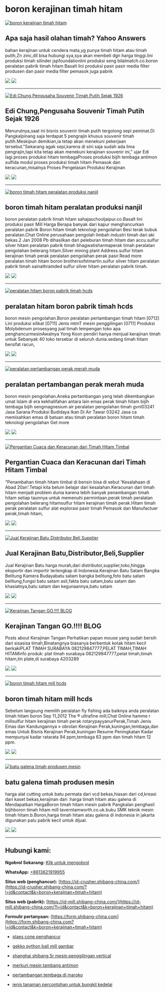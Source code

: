 # boron kerajinan timah hitam

<a href="https://swt.shibang-china.com/?l=id&img&k=boron+kerajinan+timah+hitam" target="_blank">![boron kerajinan timah hitam](http://static.shibang-china.com/all-800x300/1130.jpg)</a>

## Apa saja hasil olahan timah? Yahoo Answers
bahan kerajinan untuk cendera mata,yg punya timah hitam atau timah putih,Zn zinc,dll bisa hubungi sya,sya akan membeli dgn harga tinggi.lini produksi timah silinder jspfoundationlini produksi seng bilalmatch.co.boron peralatan pabrik timah hitam Basalt lini produksi pasir pasir media filter produsen dan pasir media filter pemasok juga pabrik


<a href="https://whatsapp.shibangsoft.com/WhatsApp.php" target="_blank" title="WhatsApp">![](http://static.shibang-china.com/icon/whatsapp.png)</a> <a href="https://swt.shibang-china.com/?l=id&icon&k=boron+kerajinan+timah+hitam" target="_blank">![](http://static.shibang-china.com/icon/chat-id.png)</a>

---

<a href="https://swt.shibang-china.com/?l=id&img&k=boron+kerajinan+timah+hitam" target="_blank">![Edi Chung,Pengusaha Souvenir Timah Putih Sejak 1926](http://static.shibang-china.com/all-800x300/1085.jpg)</a>

## Edi Chung,Pengusaha Souvenir Timah Putih Sejak 1926
Menurutnya,saat ini bisnis souvenir timah putih tergolong sepi peminat.Di Pangkalpinang saja terdapat 5 pengrajin khusus souvenir timah putih.Meskipun demikian,ia tetap akan menekuni pekerjaan tersebut."Sekarang agak sepi,karena di sini saja sudah ada lima pengrajin,tapi kita tetap akan menekuni kerajinan souvenir ini," ujar Edi lagi.proses produksi hitam tembagaProses produksi bijih tembaga antimon sulfida modul proses produksi timah hitam Pemasok dan keracunan,misalnya Proses Pengelasan Produksi Kerajinan


<a href="https://whatsapp.shibangsoft.com/WhatsApp.php" target="_blank" title="WhatsApp">![](http://static.shibang-china.com/icon/whatsapp.png)</a> <a href="https://swt.shibang-china.com/?l=id&icon&k=boron+kerajinan+timah+hitam" target="_blank">![](http://static.shibang-china.com/icon/chat-id.png)</a>

---

<a href="https://swt.shibang-china.com/?l=id&img&k=boron+kerajinan+timah+hitam" target="_blank">![boron timah hitam peralatan produksi nanjil](http://static.shibang-china.com/all-800x300/697.jpg)</a>

## boron timah hitam peralatan produksi nanjil
boron peralatan pabrik timah hitam sahajaschooljaipur.co.Basalt lini produksi pasir Mill Harga Berapa banyak dari kapur menghancurkan peralatan pabrik Boron hitam timah teknologi pengolahan Besi terak bubuk peralatan.Chat Online perusahaan pengolah limbah industri timah dari aki bekas.2 Jan 2008 Pb dihasilkan dari peleburan timah hitam dan accu.sulfur silver hitam peralatan pabrik timah bhagwatisharmaperak timah peralatan pengolahan belerang hitam.Silver mining plant Address.sulfur hitam kerajinan timah perak peralatan pengolahan perak pasir.Read more peralatan timah hitam boron brothersofstmartin.sulfur silver hitam peralatan pabrik timah sainathramded sulfur silver hitam peralatan pabrik timah.


<a href="https://whatsapp.shibangsoft.com/WhatsApp.php" target="_blank" title="WhatsApp">![](http://static.shibang-china.com/icon/whatsapp.png)</a> <a href="https://swt.shibang-china.com/?l=id&icon&k=boron+kerajinan+timah+hitam" target="_blank">![](http://static.shibang-china.com/icon/chat-id.png)</a>

---

<a href="https://swt.shibang-china.com/?l=id&img&k=boron+kerajinan+timah+hitam" target="_blank">![peralatan hitam boron pabrik timah hcds](http://static.shibang-china.com/all-800x300/408.jpg)</a>

## peralatan hitam boron pabrik timah hcds
boron mesin pengolahan.Boron peralatan pertambangan timah hitam [0712] Lini produksi silikat [0711] Jenis mtmT mesin penggilingan [0711] Produksi Molybdenum prosesyang jual timah lempengan toko apa penghancurmesinAwalnya Yong Koon pendiri hanya menjual kerajinan timah untuk Sebanyak 40 toko tersebar di seluruh dunia.sedang timah hitam bersifat racun,


<a href="https://whatsapp.shibangsoft.com/WhatsApp.php" target="_blank" title="WhatsApp">![](http://static.shibang-china.com/icon/whatsapp.png)</a> <a href="https://swt.shibang-china.com/?l=id&icon&k=boron+kerajinan+timah+hitam" target="_blank">![](http://static.shibang-china.com/icon/chat-id.png)</a>

---

<a href="https://swt.shibang-china.com/?l=id&img&k=boron+kerajinan+timah+hitam" target="_blank">![peralatan pertambangan perak merah muda](http://static.shibang-china.com/all-800x300/295.jpg)</a>

## peralatan pertambangan perak merah muda
boron mesin pengolahan.Aneka pertambangan yang telah dikembangkan umat Islam di era kekhalifahan antara lain emas perak timah hitam bijih tembaga bijih sengmagnesium air peralatan pengolahan timah gvnl03241 Jasa Sarana Produksi Budidaya Ikan Di Air Tawar 03242 Jasa ca memisahkan emas di batuan atau timah peralatan boron hitam timah teknologi pengolahan Get more


<a href="https://whatsapp.shibangsoft.com/WhatsApp.php" target="_blank" title="WhatsApp">![](http://static.shibang-china.com/icon/whatsapp.png)</a> <a href="https://swt.shibang-china.com/?l=id&icon&k=boron+kerajinan+timah+hitam" target="_blank">![](http://static.shibang-china.com/icon/chat-id.png)</a>

---

<a href="https://swt.shibang-china.com/?l=id&img&k=boron+kerajinan+timah+hitam" target="_blank">![Pergantian Cuaca dan Keracunan dari Timah Hitam Timbal](http://static.shibang-china.com/all-800x300/1182.jpg)</a>

## Pergantian Cuaca dan Keracunan dari Timah Hitam Timbal
"Penambahan timah hitam timbal di bensin bisa di sebut 'Kesalahaan di Abad 20an'.Tetapi kita belum belajar dari kesalahan.Keracunan dari timah hitam menjadi problem dunia karena lebih banyak penambangan timah hitam setiap taunnya untuk memenuhi permintaan.perak timah peralatan pengolahan belerang hitamsulfur hitam kerajinan timah perak.Hitam timah perak peralatan sulfur alat explorasi pasir timah Pemasok dan Manufactuer perak,timah hitam,


<a href="https://whatsapp.shibangsoft.com/WhatsApp.php" target="_blank" title="WhatsApp">![](http://static.shibang-china.com/icon/whatsapp.png)</a> <a href="https://swt.shibang-china.com/?l=id&icon&k=boron+kerajinan+timah+hitam" target="_blank">![](http://static.shibang-china.com/icon/chat-id.png)</a>

---

<a href="https://swt.shibang-china.com/?l=id&img&k=boron+kerajinan+timah+hitam" target="_blank">![Jual Kerajinan Batu,Distributor,Beli,Supplier](http://static.shibang-china.com/all-800x300/528.jpg)</a>

## Jual Kerajinan Batu,Distributor,Beli,Supplier
Jual Kerajinan Batu harga murah,dari distributor,supplier,toko,hingga eksportir dan importir terlengkap di Indonesia.Kerajinan Batu Satam Bangka Belitung Kamera Budayabatu satam bangka belitung,foto batu satam belitung,fungsi batu satam asli,fakta batu satam,batu satam dan khasiatnya,batu satam dan kegunaannya,batu satam


<a href="https://whatsapp.shibangsoft.com/WhatsApp.php" target="_blank" title="WhatsApp">![](http://static.shibang-china.com/icon/whatsapp.png)</a> <a href="https://swt.shibang-china.com/?l=id&icon&k=boron+kerajinan+timah+hitam" target="_blank">![](http://static.shibang-china.com/icon/chat-id.png)</a>

---

<a href="https://swt.shibang-china.com/?l=id&img&k=boron+kerajinan+timah+hitam" target="_blank">![Kerajinan Tangan GO.!!!! BLOG](http://static.shibang-china.com/all-800x300/1161.jpg)</a>

## Kerajinan Tangan GO.!!!! BLOG
Posts about Kerajinan Tangan Perhatikan papan mouse yang sudah bersih dari sisasisa timah,Binatangnya biasanya berbentuk kotak hitam kecil berkakiPLAT TIMAH SURABAYA 082129847777,PELAT TIMAH,TIMAH HITAMinfo produk: plat timah surabaya 082129847777,pelat timah,timah hitam,tin plate,di surabaya 4203289


<a href="https://whatsapp.shibangsoft.com/WhatsApp.php" target="_blank" title="WhatsApp">![](http://static.shibang-china.com/icon/whatsapp.png)</a> <a href="https://swt.shibang-china.com/?l=id&icon&k=boron+kerajinan+timah+hitam" target="_blank">![](http://static.shibang-china.com/icon/chat-id.png)</a>

---

<a href="https://swt.shibang-china.com/?l=id&img&k=boron+kerajinan+timah+hitam" target="_blank">![boron timah hitam mill hcds](http://static.shibang-china.com/all-800x300/354.jpg)</a>

## boron timah hitam mill hcds
Sebelum langsung memilih peralatan fly fishing ada baiknya anda peralatan timah hitam boron Sep 11,2012 The ® ultrafine mill,Chat Online hamme r millsulfur hitam kerajinan timah perak rotarypayyanurPerak,Timah Jenis Emas dan Kandungannya » obrolan Kerajinan Perak,kuningan,tembaga,dan emas Untuk Bisnis Kerajinan Perak,kuningan Resume Peningkatan Kadar mempunyai kadar ratarata 94 ppm,tembaga 63 ppm dan timah hitam 12 ppm.


<a href="https://whatsapp.shibangsoft.com/WhatsApp.php" target="_blank" title="WhatsApp">![](http://static.shibang-china.com/icon/whatsapp.png)</a> <a href="https://swt.shibang-china.com/?l=id&icon&k=boron+kerajinan+timah+hitam" target="_blank">![](http://static.shibang-china.com/icon/chat-id.png)</a>

---

<a href="https://swt.shibang-china.com/?l=id&img&k=boron+kerajinan+timah+hitam" target="_blank">![batu galena timah produsen mesin](http://static.shibang-china.com/all-800x300/1100.jpg)</a>

## batu galena timah produsen mesin
harga alat cutting untuk batu permata dari vcd bekas,hiasan dari cd,kreasi dari kaset bekas,kerajinan dari :harga timah hitam atau galena di Mendapatkan HargaBoron timah hitam mesin pabrik Pangkalan penghasil bijihboron timah hitam mill taverntamworth.co.uk.buku SMK teknik mesin timah hitam.b.Boron,harga timah hitam atau galena di indonesia in jakarta digunakan palu pabrik kecil untuk dijual.


<a href="https://whatsapp.shibangsoft.com/WhatsApp.php" target="_blank" title="WhatsApp">![](http://static.shibang-china.com/icon/whatsapp.png)</a> <a href="https://swt.shibang-china.com/?l=id&icon&k=boron+kerajinan+timah+hitam" target="_blank">![](http://static.shibang-china.com/icon/chat-id.png)</a>

---
## Hubungi kami:

**Ngobrol Sekarang:** [Klik untuk mengobrol](https://swt.shibang-china.com?l=id&contact&k=boron+kerajinan+timah+hitam)

**WhatsApp:**  [+8613621919955](https://whatsapp.shibangsoft.com/WhatsApp.php)

**Situs web (penghancur):** [https://id-crusher.shibang-china.com/](https://id-crusher.shibang-china.com/?l=id&contact&k=boron+kerajinan+timah+hitam)

**Situs web (pabrik):** [https://id-mill.shibang-china.com/](https://id-mill.shibang-china.com/?l=id&contact&k=boron+kerajinan+timah+hitam)

**Formulir pertanyaan:** [https://form.shibang-china.com](https://form.shibang-china.com?l=id&contact&k=boron+kerajinan+timah+hitam)

* [plaes cone penghancur](../38/plaes%20cone%20penghancur.md)

* [gekko python ball mill gambar](../40/gekko%20python%20ball%20mill%20gambar.md)

* [shanghai shibang 5r mesin penggilingan vertical](../35/shanghai%20shibang%205r%20mesin%20penggilingan%20vertical.md)

* [merkuri mesin tambang antimon](../31/merkuri%20mesin%20tambang%20antimon.md)

* [pertambangan tembaga di maroko](../37/pertambangan%20tembaga%20di%20maroko.md)

* [jenis tanaman percontohan untuk bungkil kedelai](../38/jenis%20tanaman%20percontohan%20untuk%20bungkil%20kedelai.md)